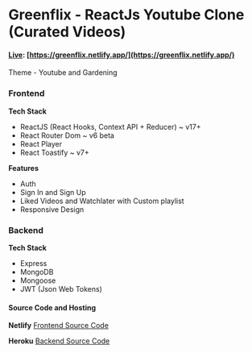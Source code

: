 # Greenflix - ReactJs Youtube Clone (Curated Videos)

#### [Live](https://greenflix.netlify.app/):   [https://greenflix.netlify.app/](https://greenflix.netlify.app/)

Theme - Youtube and Gardening

### Frontend

**Tech Stack**
- ReactJS (React Hooks, Context API + Reducer) ~ v17+
- React Router Dom ~ v6 beta
- React Player
- React Toastify ~ v7+

**Features**
- Auth
- Sign In and Sign Up 
- Liked Videos and Watchlater with Custom playlist
- Responsive Design

### Backend

**Tech Stack**
- Express
- MongoDB
- Mongoose
- JWT (Json Web Tokens)

#### Source Code and Hosting

**Netlify**
[Frontend Source Code](https://github.com/vaishnavme/greenflix-frontend)

**Heroku**
[Backend Source Code](https://github.com/vaishnavme/greenflix-backend)
